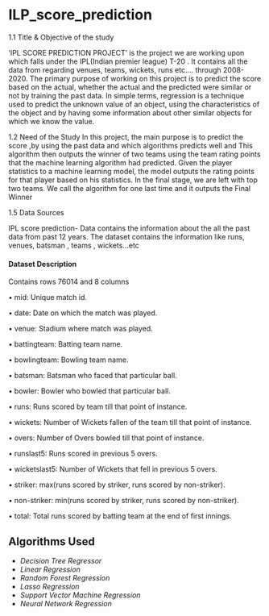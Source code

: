 # ILP_score_prediction


1.1	Title & Objective of the study  

‘IPL SCORE PREDICTION PROJECT’ is the project we are working upon which falls under the IPL(Indian premier league)  T-20 . It contains all the data from regarding venues, teams, wickets, runs etc…. through 2008-2020. The primary purpose of working on this project is to predict the score based on the actual, whether the actual and the predicted were similar or not by training the past data. In simple terms, regression is a technique used to predict the unknown value of an object, using the characteristics of the object and by having some information about other similar objects for which we know the value.
 
1.2 Need of the Study 
In this project, the main purpose is to predict the score ,by using the past data and which algorithms predicts well and This algorithm then outputs the winner of two teams using the team rating points that the machine learning algorithm had predicted. Given the player statistics to a machine learning model, the model outputs the rating points for that player based on his statistics. In the final stage, we are left with top two teams. We call the algorithm for one last time and it outputs the Final Winner

1.5 Data Sources 

IPL score prediction- Data contains the information about the all the past data from past 12 years. The dataset contains the information like runs, venues, batsman , teams , wickets…etc
 
 
 #### Dataset Description
 
 Contains  rows 76014 and 8 columns 
 
• mid: Unique match id.

• date: Date on which the match was played.

• venue: Stadium where match was played.

• battingteam: Batting team name.

• bowlingteam: Bowling team name.

• batsman: Batsman who faced that particular ball.

• bowler: Bowler who bowled that particular ball.

• runs: Runs scored by team till that point of instance.

• wickets: Number of Wickets fallen of the team till that point of instance.

• overs: Number of Overs bowled till that point of instance.

• runslast5: Runs scored in previous 5 overs.

• wicketslast5: Number of Wickets that fell in previous 5 overs.

• striker: max(runs scored by striker, runs scored by non-striker).

• non-striker: min(runs scored by striker, runs scored by non-striker).

• total: Total runs scored by batting team at the end of first innings.

## Algorithms Used
- *Decision Tree Regressor*
- *Linear Regression*
- *Random Forest Regression*
- *Lasso Regression*
- *Support Vector Machine Regression*
- *Neural Network Regression*

